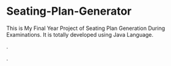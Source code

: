 # Seating-Plan-Generator

This is My Final Year Project of Seating Plan Generation During Examinations. It is totally developed using Java Language.


















.



























































































































































































































































































































































































































































































.






































